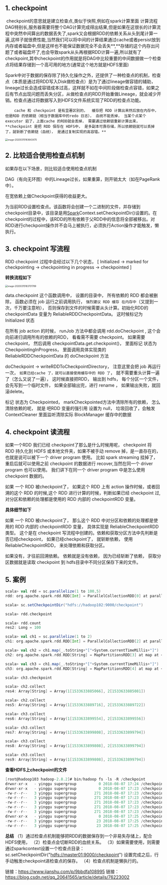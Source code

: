 ## 1. checkpoint

​		checkpoint的意思就是建立检查点,类似于快照,例如在spark计算里面 计算流程DAG特别长,服务器需要将整个DAG计算完成得出结果,但是如果在这很长的计算流程中突然中间算出的数据丢失了,spark又会根据RDD的依赖关系从头到尾计算一遍,这样子就很费性能,当然我们可以将中间的计算结果通过cache或者persist放到内存或者磁盘中,但是这样也不能保证数据完全不会丢失**,**存储的这个内存出问题了或者磁盘坏了,也会导致spark从头再根据RDD计算一遍,所以就有了checkpoint,其中checkpoint的作用就是将DAG中比较重要的中间数据做一个检查点将结果存储到一个高可用的地方(通常这个地方就是HDFS里面)

​		Spark中对于数据的保存除了持久化操作之外，还提供了一种检查点的机制，检查点（本质是通过将RDD写入Disk做检查点）是为了通过lineage做容错的辅助，lineage过长会造成容错成本过高，这样就不如在中间阶段做检查点容错，如果之后有节点出现问题而丢失分区，从做检查点的RDD开始重做Lineage，就会减少开销。检查点通过将数据写入到HDFS文件系统实现了RDD的检查点功能。

 		cache 和 checkpoint 是有显著区别的，  缓存把 RDD 计算出来然后放在内存中，但是RDD 的依赖链（相当于数据库中的redo 日志）， 血统不能丢掉， 当某个点某个 executor 宕了，上面cache 的RDD就会丢掉， 需要通过依赖链重新计算出来， **checkpoint 是把 RDD 保存在 HDFS中， 是多副本可靠存储，所以依赖链就可以丢掉了，就斩断了依赖链（血统）， 是通过复制实现的高容错。**

<img src="https://tva1.sinaimg.cn/large/00831rSTgy1gcup8neqs7j31760fyqen.jpg" alt="image-20200315163643470" style="zoom:50%;" />



## 2. 比较适合使用检查点机制

如果存在以下场景，则比较适合使用检查点机制

DAG（有向无环图）中的Lineage过长，如果重算，则开销太大（如在PageRank中）。

在宽依赖上做Checkpoint获得的收益更大。

为当前RDD设置检查点。该函数将会创建一个二进制的文件，并存储到checkpoint目录中，该目录是用[Spark](https://links.jianshu.com/go?to=https%3A%2F%2Fwww.iteblog.com%2Farchives%2Ftag%2Fspark%2F)Context.setCheckpointDir()设置的。在checkpoint的过程中，该RDD的所有依赖于父RDD中的信息将全部被移出。对RDD进行checkpoint操作并不会马上被执行，必须执行Action操作才能触发，懒执行。



## 3. checkpoint 写流程

RDD checkpoint 过程中会经过以下几个状态，
 [ Initialized → marked for checkpointing → checkpointing in progress → checkpointed ]

**转换流程如下**

<img src="https://tva1.sinaimg.cn/large/00831rSTgy1gcup901ddrj316w0hcgud.jpg" alt="image-20200315163701789" style="zoom:50%;" />

data.checkpoint 这个函数调用中， 设置的目录中， 所有依赖的 RDD 都会被删除， 函数必须在 job 运行之前调用执行， `强烈建议 RDD 缓存 在内存中`（又提到一次，千万要注意哟）， 否则保存到文件的时候需要从头计算。初始化RDD的 checkpointData 变量为 ReliableRDDCheckpointData。  这时候标记为 Initialized 状态

在所有 job action 的时候， runJob 方法中都会调用 rdd.doCheckpoint ,  这个会向前递归调用所有的依赖的RDD， 看看需不需要  checkpoint。 如果需要 checkpoint， 然后调用  checkpointData.get.checkpoint()， 里面标记 状态为 CheckpointingInProgress，  里面调用具体实现类的 ReliableRDDCheckpointData 的 doCheckpoint 方法

doCheckpoint -> writeRDDToCheckpointDirectory， 注意这里会把 job 再运行一次， `如果已经cache 了，就可以直接使用缓存中的 RDD 了`， 就不需要重头计算一遍了（怎么又说了一遍），  这时候直接把RDD， 输出到 hdfs， 每个分区一个文件， 会先写到一个临时文件， 如果全部输出完，进行 rename ， 如果输出失败，就回滚delete。

标记 状态为 Checkpointed， markCheckpointed方法中清除所有的依赖， 怎么清除依赖的呢， 就是 吧RDD 变量的强引用 设置为 null， 垃圾回收了，会触发 ContextCleaner 里面监听清除实际 BlockManager 缓存中的数据



## 4. checkpoint 读流程

如果一个RDD 我们已经 checkpoint了那么是什么时候用呢， checkpoint 将 RDD 持久化到 HDFS 或本地文件夹，如果不被手动 remove 掉，是一直存在的，也就是说可以被下一个 driver program 使用。  比如 spark streaming 挂掉了，  重启后就可以使用之前 checkpoint 的数据进行 recover,当然在同一个 driver program 也可以使用。  我们讲下在同一个 driver program 中是怎么使用 checkpoint 数据的。

如果  一个 RDD 被checkpoint了，  如果这个 RDD 上有 action 操作时候，或者回溯的这个 RDD 的时候,这个 RDD 进行计算的时候，判断如果已经 checkpoint 过,  对分区和依赖的处理都是使用的 RDD 内部的 checkpointRDD 变量。

**具体细节如下**

如果  一个 RDD 被checkpoint了， 那么这个 RDD 中对分区和依赖的处理都是使用的 RDD 内部的 checkpointRDD 变量，  具体实现是 ReliableCheckpointRDD 类型。  这个是在 checkpoint 写流程中创建的。依赖和获取分区方法中先判断是否已经checkpoint，  如果已经checkpoint了，  就斩断依赖， 使用ReliableCheckpointRDD，  来处理依赖和获取分区。

如果没有，才往前回溯依赖。 依赖就是没有依赖，  因为已经斩断了依赖，  获取分区数据就是读取 checkpoint 到 hdfs目录中不同分区保存下来的文件。



## 5. 案例

```scala
scala> val rdd = sc.parallelize(1 to 100,5)
rdd: org.apache.spark.rdd.RDD[Int] = ParallelCollectionRDD[0] at parallelize at <console>:24

scala> sc.setCheckpointDir("hdfs://hadoop102:9000/checkpoint")

scala> rdd.checkpoint

scala> rdd.count
res2: Long = 100                                                                

scala> val ch1 = sc.parallelize(1 to 2)
ch1: org.apache.spark.rdd.RDD[Int] = ParallelCollectionRDD[2] at parallelize at <console>:24

scala> val ch2 = ch1.map(_.toString+"["+System.currentTimeMillis+"]")
ch2: org.apache.spark.rdd.RDD[String] = MapPartitionsRDD[3] at map at <console>:26

scala> val ch3 = ch1.map(_.toString+"["+System.currentTimeMillis+"]")
ch3: org.apache.spark.rdd.RDD[String] = MapPartitionsRDD[4] at map at <console>:26

scala> ch3.checkpoint

scala> ch2.collect
res4: Array[String] = Array(1[1533633885066], 2[1533633885081])

scala> ch2.collect
res5: Array[String] = Array(1[1533633889716], 2[1533633889722])

scala> ch3.collect
res6: Array[String] = Array(1[1533633899554], 2[1533633899556])                 

scala> ch3.collect
res7: Array[String] = Array(1[1533633899808], 2[1533633899794])

scala> ch3.collect
res8: Array[String] = Array(1[1533633899808], 2[1533633899794])

scala> ch3.collect
res9: Array[String] = Array(1[1533633899808], 2[1533633899794])
```

**查看HDFS上checkpoint的文件**



```scala
[root@hadoop103 hadoop-2.8.2]# bin/hadoop fs -ls -R /checkpoint
drwxr-xr-x   - yinggu supergroup          0 2018-08-07 17:24 /checkpoint/ce68d190-9ed4-4bf4-93b1-656f6cb2a30c
drwxr-xr-x   - yinggu supergroup          0 2018-08-07 17:23 /checkpoint/ce68d190-9ed4-4bf4-93b1-656f6cb2a30c/rdd-0
-rw-r--r--   3 yinggu supergroup        271 2018-08-07 17:23 /checkpoint/ce68d190-9ed4-4bf4-93b1-656f6cb2a30c/rdd-0/part-00000
-rw-r--r--   3 yinggu supergroup        271 2018-08-07 17:23 /checkpoint/ce68d190-9ed4-4bf4-93b1-656f6cb2a30c/rdd-0/part-00001
-rw-r--r--   3 yinggu supergroup        271 2018-08-07 17:23 /checkpoint/ce68d190-9ed4-4bf4-93b1-656f6cb2a30c/rdd-0/part-00002
-rw-r--r--   3 yinggu supergroup        271 2018-08-07 17:23 /checkpoint/ce68d190-9ed4-4bf4-93b1-656f6cb2a30c/rdd-0/part-00003
-rw-r--r--   3 yinggu supergroup        271 2018-08-07 17:23 /checkpoint/ce68d190-9ed4-4bf4-93b1-656f6cb2a30c/rdd-0/part-00004
drwxr-xr-x   - yinggu supergroup          0 2018-08-07 17:25 /checkpoint/ce68d190-9ed4-4bf4-93b1-656f6cb2a30c/rdd-4
-rw-r--r--   3 yinggu supergroup         23 2018-08-07 17:25 /checkpoint/ce68d190-9ed4-4bf4-93b1-656f6cb2a30c/rdd-4/part-00000
-rw-r--r--   3 yinggu supergroup         23 2018-08-07 17:25 /checkpoint/ce68d190-9ed4-4bf4-93b1-656f6cb2a30c/rdd-4/part-00001
```

**总结**
 （1）通过检查点机制能够把RDD的数据保存到一个非易失存储上，配合HDFS使用，
 （2）检查点会切断RDD的血统关系。
 （3）如果需要使用，则需要通过sparkcontext设置一个检查点目录： sc.setCheckpointDir("[hdfs://master01:9000/checkpoint](https://links.jianshu.com/go?to=hdfs%3A%2F%2Fmaster01%3A9000%2Fcheckpoint)")
 设置完成之后，行手动触发checkpoint进检查点的保存。
 （4）检查点机制是懒执行的。




链接：https://www.jianshu.com/p/9bbdfa108995
链接：https://blog.csdn.net/qq_20641565/article/details/76223002